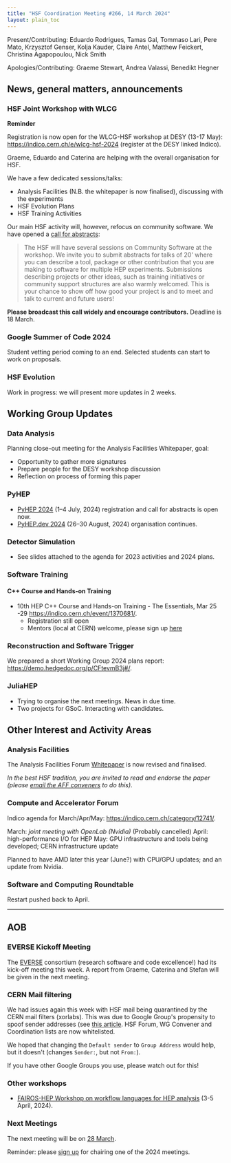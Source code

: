 ```yaml
---
title: "HSF Coordination Meeting #266, 14 March 2024"
layout: plain_toc
---
```


Present/Contributing: Eduardo Rodrigues, Tamas Gal, Tommaso Lari, Pere Mato, Krzysztof Genser, Kolja Kauder, Claire Antel, Matthew Feickert, Christina Agapopoulou, Nick Smith

Apologies/Contributing: Graeme Stewart, Andrea Valassi, Benedikt Hegner

## News, general matters, announcements

### HSF Joint Workshop with WLCG

**Reminder**

Registration is now open for the WLCG-HSF workshop at DESY (13-17 May): <https://indico.cern.ch/e/wlcg-hsf-2024> (register at the DESY linked Indico).

Graeme, Eduardo and Caterina are helping with the overall organisation for HSF.

We have a few dedicated sessions/talks:

- Analysis Facilities (N.B. the whitepaper is now finalised), discussing with the experiments
- HSF Evolution Plans
- HSF Training Activities

Our main HSF activity will, however, refocus on community software. We have opened a [call for abstracts](https://indico.cern.ch/event/1369601/abstracts/):

> The HSF will have several sessions on Community Software at the workshop.
> We invite you to submit abstracts for talks of 20' where you can describe a tool, package or other contribution that you are making to software for multiple HEP experiments.
> Submissions describing projects or other ideas, such as training initiatives or community support structures are also warmly welcomed.
> This is your chance to show off how good your project is and to meet and talk to current and future users!

**Please broadcast this call widely and encourage contributors.** Deadline is 18 March.

### Google Summer of Code 2024

Student vetting period coming to an end. Selected students can start to work on proposals.

### HSF Evolution

Work in progress: we will present more updates in 2 weeks.

## Working Group Updates

### Data Analysis

Planning close-out meeting for the Analysis Facilities Whitepaper, goal:
- Opportunity to gather more signatures
- Prepare people for the DESY workshop discussion
- Reflection on process of forming this paper

### PyHEP

* [PyHEP 2024](https://indico.cern.ch/event/1384010/) (1–4 July, 2024) registration and call for abstracts is open now.
* [PyHEP.dev 2024](https://indico.cern.ch/e/PyHEP2024.dev) (26–30 August, 2024) organisation continues.

### Detector Simulation

- See slides attached to the agenda for 2023 activities and 2024 plans.

### Software Training

#### C++ Course and Hands-on Training

- 10th HEP C++ Course and Hands-on Training - The Essentials, Mar 25 -29 <https://indico.cern.ch/event/1370681/>.
    - Registration still open
    - Mentors (local at CERN) welcome, please sign up [here](https://docs.google.com/spreadsheets/d/1es_UiXuzOcaV1JZ-SmRUDaM_mlKz7K7nS3MZDe3t-C8/edit#gid=0)

### Reconstruction and Software Trigger

We prepared a short Working Group 2024 plans report: <https://demo.hedgedoc.org/p/CFtevmB3j#/>.

### JuliaHEP

- Trying to organise the next meetings. News in due time.
- Two projects for GSoC. Interacting with candidates.

## Other Interest and Activity Areas

### Analysis Facilities

The Analysis Facilities Forum [Whitepaper](https://docs.google.com/document/d/1Pn9KWG-tGQ20OaNFUVlXLQddC7vFsQnu2EHR4DBfTjo/edit?usp=sharing) is now revised and finalised.

*In the best HSF tradition, you are invited to read and endorse the paper (please [email the AFF conveners](mailto:hsf-af-forum-convenors@googlegroups.com) to do this)*.

### Compute and Accelerator Forum

Indico agenda for March/Apr/May: <https://indico.cern.ch/category/12741/>.

March: *joint meeting with OpenLab (Nvidia)* (Probably cancelled)
April: high-performance I/O for HEP
May: GPU infrastructure and tools being developed; CERN infrastructure update

Planned to have AMD later this year (June?) with CPU/GPU updates; and an update from Nvidia.

### Software and Computing Roundtable

Restart pushed back to April.

---

## AOB

### EVERSE Kickoff Meeting

The [EVERSE](https://everse.software/) consortium (research software and code excellence!) had its kick-off meeting this week.
A report from Graeme, Caterina and Stefan will be given in the next meeting.

### CERN Mail filtering

We had issues again this week with HSF mail being quarantined by the CERN mail filters (xorlabs). This was due to Google Group's propensity to spoof sender addresses (see [this article](https://material.security/blog/identify-google-groups-vulnerable-to-spam-and-spoofing). HSF Forum, WG Convener and Coordination lists are now whitelisted.

We hoped that changing the `Default sender` to `Group Address` would help, but it doesn't (changes `Sender:`, but not `From:`).

If you have other Google Groups you use, please watch out for this!

### Other workshops

- [FAIROS-HEP Workshop on workflow languages for HEP analysis](https://indico.cern.ch/event/1380367/) (3-5 April, 2024).

### Next Meetings

The next meeting will be on [28 March](https://indico.cern.ch/event/1355744/).

Reminder: please [sign up](https://docs.google.com/spreadsheets/d/1Z1Z4payCpieOLiVFcC6y9j-KCj71u6xX232LHUgIHfI/edit) for chairing one of the 2024 meetings.
